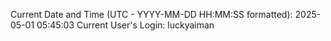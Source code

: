 Current Date and Time (UTC - YYYY-MM-DD HH:MM:SS formatted): 2025-05-01 05:45:03
Current User's Login: luckyaiman
